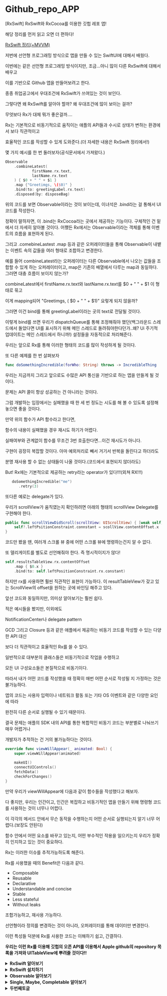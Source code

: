 # Github_repo_APP
[RxSwift] RxSwift와 RxCocoa를 이용한 깃헙 레포 앱!

해당 정리를 먼저 읽고 오면 더 편하다!

[RxSwift 정리(+MVVM)](https://www.notion.so/RxSwift-MVVM-53d3c5006bd74319b261f1ce3b7f5951?pvs=21) 

저번에 선언형 프로그래밍 방식으로 앱을 만들 수 있는 SwiftUI에 대해서 배웠다.

이번에는 같은 선언형 프로그래밍 방식이지만, 조금…아니 많이 다른 RxSwift에 대해서 배우고

이를 기반으로 Github 앱을 만들어보려고 한다.

종종 취업공고에서 우대조건에 RxSwift가 쓰여있는 것이 보인다.

그렇다면 왜 RxSwift를 알아야 할까? 왜 우대조건에 많이 보이는 걸까?

무엇보다 Rx가 대체 뭐가 좋은걸까….

Rx는 기본적으로 비동기적으로 움직이는 애플의 API들과 수시로 상태가 변하는 환경에서 보다 직관적이고 

효율적인 코드를 작성할 수 있게 도와준다.(더 자세한 내용은 RxSwift 정리에서!)

몇 가지 예시를 한 번 둘러보자(공식문서에서 가져왔다.)

```swift
Observable
	.combineLatest(
			firstName.rx.text,
			lastName.rx.text
	) { $0 + " " + $1 }
	.map {"Greetimgs, \($0)" }
	.bind(to: greetingLabel.rx.text)
	.disposed(by: disposeBag)
```

위의 코드를 보면 Observable이라는 것이 보이는데, 이녀석은 .bind라는 걸 통해서 UI 코드를 작성한다.

정확이 말하자면, 이 .bind는 RxCocoa라는 곳에서 제공하는 기능이다. 구체적인 건 밑에서 더 자세히 알아볼 것이다. 어쨌든 Rx에서는 Observable이라는 객체를 통해 이벤트의 흐름을 표현하게 된다.

그리고 .comebineLastest .map 등과 같은 오퍼레이터들을 통해 Observable이 내뱉는 이벤트 속의 값들을 여러 형태로 조합하고 변경한다.

예를 들어 combineLatest라는 오퍼레이터는 다른 Observable에서 나오는 값들을 조합할 수 있게 하는 오퍼레이터이고, map은 기존의 배열에서 다루는 map과 동일하다. 그러면 대충 흐름이 보이지 않는가?

combineLatest에서 firstName.rx.text와 lastName.rx.text를 $0 + " " + $1 이 형태로 묶고

이게 mapping되어 "Greetimgs, \( $0 + " " + $1)" 요렇게 되지 않을까?

그러면 이건 bind를 통해 greetingLabel이라는 곳의 text로 전달될 것이다.

이렇게 bind를 쓰면 우리가 dispatchQueue를 통해 조정해줘야 했던(백그라운드 스레드에서 돌았다면 UI를 표시하기 위해 메인 스레드로 돌려줘야한다던가..왜? Ui 주기적 업데이트는 메인 스레드에서 하니까!) 설정들을 자동적으로 처리해준다.

우리는 앞으로 Rx를 통해 이러한 형태의 코드를 많이 작성하게 될 것이다.

또 다른 예제를 한 번 살펴보자

```swift
func doSomethingIncredible(forWho: String) throws -> IncredibleThing 
```

우리는 지금까지 그리고 앞으로도 수많은 API 통신을 기반으로 하는 앱을 만들게 될 것이다.

문제는 API 콜이 항상 성공하는 건 아니라는 것이다.

그럼 개발하는 입장에서는 실패했을 때 한 세 번 정도는 시도를 해 볼 수 있도록 설정해놓으면 좋을 것이다.

만약 위의 함수가 API 함수라고 한다면,

함수의 내용이 실패했을 경우 재시도 하기가 어렵다.

실패여부와 관계없이 함수를 무조건 3번 호출한다면…이건 재시도가 아니다.

구현이 굉장히 복잡할 것이다. 아마 예외처리로 빼서 거기서 반복을 돌린다고 하더라도

분명 재사용 할 수 없는 상태들이 나올 것이다.(코드에서 표현되지 않더라도)

But!  Rx에는 기본적으로 제공하는 retry라는 operator가 있다!!!(외쳐 RX!!!)

```swift
   doSomethingIncredible("me")
      .retry(3)
```

또다른 예로는 delegate가 있다.

우리가 scrollView가 움직였는지 확인하려면 아래의 형태의 scrollView Delegate를 구현해야 한다.

```swift
public func scrollViewDidScroll(scrollView: UIScrollView) { [weak self]
	self?.leftPsitionConstraint.connstant = scollView.contentOffset.x
}
```

코드만 봤을 땐, 여러개 스크롤 뷰 중에 어떤 스크롤 뷰에 명령하는건지 알 수 없다.

또 델리게이트를 별도로 선언해줘야 한다. 즉 명시적이지가 않다!

```swift
self.resultsTableView.rx.contentOffset
	.map { $0.x }
	.bind(to: self.leftPositionConstraint.rx.constant)
```

하지만 rx를 사용하면 훨씬 직관적인 표현이 가능하다. 이 resultTableView가 갖고 있는 ScrollView의 offset을 원하는 곳에 바인딩 해주고 있다.

앞선 코드와 동일하지만, 의미상 알아보기는 훨씬 쉽다.

적은 예시들을 봤지만, 이외에도

NotificationCenter나 delegate pattern

GCD 그리고 Closure 등과 같은 애플에서 제공하는 비동기 코드를 작성할 수 있는 다양한 API 대신

보다 더 직관적이고 효율적인 Rx를 쓸 수 있다.

일반적으로 대부분의 클래스들은 비동기적으로 작업을 수행하고

모든 UI 구성요소들은 본질적으로 비동기이다.

따라서 내가 어떤 코드를 작성했을 때 정확히 매번 어떤 순서로 작성될 지 가정하는 것은 불가능하다.

앱의 코드는 사용자 입력이나 네트워크 활동 또는 기타 OS 이벤트와 같은 다양한 요인에 따라

완전히 다른 순서로 실행될 수 있기 때문이다.

결국 문제는 애플의 SDK 내의 API를 통한 복합적인 비동기 코드는 부분별로 나눠쓰기 매우 어렵거나

개발자가 추적하는 건 거의 불가능하다는 것이다.

```swift
override func viewWillAppear(_ animated: Bool) {
	super.viewWillAppear(animated)
		
	makeUI()
	connectUIControls()
	fetchData()
	checkForChanges()
}
```

만약 우리가 viewWillAppear에 다음과 같이 함수들을 작성했다고 해보자.

다 좋지만, 우리는 인간이고, 인간은 복잡하고 비동기적인 앱을 만들기 위해 명령형 코드를 사용하는 것이 너무나 어렵다.

이 각각의 메서드 안에서 무슨 동작을 수행하는지 어떤 순서로 실행되는지 알기 너무 어렵다.(보장도 안된다)

함수 안에서 어떤 요소를 바꾸고 있는지, 어떤 부수적인 작용을 일으키는지 우리가 정확히 인지하고 있는 것이 중요하다.

Rx는 이러한 이슈를 추적가능하도록 해준다.

Rx를 사용했을 때의 Benefit은 다음과 같다.

- Composable
- Reusable
- Declarative
- Understandable and concise
- Stable
- Less stateful
- Without leaks

조합가능하고, 재사용 가능하다.

선언형이라 정의를 변경하는 것이 아니라, 오퍼레이터를 통해 데이터만 변경한다.

이런 특성들 덕분에 Rx를 사용한 코드는 이해하기 쉽고, 간결하다.

**우리는 이런 Rx를 이용해 깃헙의 오픈 API를 이용해서 Apple github의 repository 목록을 가져와 UITableView에 뿌려줄 것이다!!**

<details>
  <summary><b>RxSwift 알아보기</b></summary>
  우리가 작성하는 코드의 대부분은 외부 응답과 관련된 것이다

예를 들면 IBAction이라든지, 키보드를 관찰하는 Notification이라든지

또 URLSession이 데이터로 응답할 때 실행할 클로저를 제공해야 한다.

이러한 다양한 시스템은 모든 코드를 불필요하고 복잡하게 만든다(각자 방식이 다르니까…)

모든 코드에서 일관되게 작동하는 반응이 있다면 더 좋지 않을까? → 이러한 질문에서 시작한 것이 바로 RxSwift이다.

RxSwift를 다루기 위해 가장 기본적으로 알아야 하는 개념으로 **Observable**이란 것이 있다.

단어 자체는 생소하게 느껴질 수도 있지만, Swift에서의 Sequence와 동일하다.

Sequence는 뭐였나? array 등 개개인의 element를 하나씩 순회할 수 있는 타입이 바로 Sequence 아닌가! 공식문서에서는 Observable을 다음과 같이 표현한다.

“Every Observable instance is just a sequence”

이 밖에서 RxSwift를 이해하기 위해 알아야 할 구성요소가 있다.

- Observable
- Operator : 다양한 형태로 값을 걸러내거나, 변환하거나, 합치는 연산자들
- Scheduler : 우리가 직접 생성하고 커스텀 할 일은 거의 X, Rx에서의 DispatchQueue

하나씩 간략하게 살펴보자.

### **Observable**

```swift
Observable<T>
```

Observable 클래스는 Rx 코드의 기반이 된다.

General 형태로 표현한 T 형태의 데이터 스냅샷을 전달할 수 있는 일련의 이벤트를 비동기적으로 생성하는 기능을 한다. → 다른 클래스에서 만든 값을 시간에 따라 읽을 수 있다!

하나 이상의 observers(관찰자)가 실시간으로 어떤 이벤트에 반응하게 된다. 

아래의 세 가지 유형의 이벤트만 방출한다.

```swift
enum Event<Element> {
	case next(Element)                 //sequence의 다음 element를 전달한다.
	case error(Swift.Error)            //sequence의 진행이 error와 함께 failed
	case completed                     //sequence가 성공적으로 terminated
}
```
![Untitled (Draft)-1 6](https://github.com/jinyongyun/Github_repo_APP/assets/102133961/ed2c72b0-922b-40e9-b953-ce932ba3e8f5)


그림으로 한 번 방금 알아본 개념을 확인해보자.

시간에 걸쳐서 발생하는 비동기 이벤트가 있다고 해보자.

이렇게 시간 축을 따라 우측으로 갈수록 일이 진행된 것을 의미하고

여기서 T는 Int라 Int 타입의 값을 하나씩 하나씩 이벤트로 내뱉는 Observable이 있는 것이다.

1,3,5,7,9라는 element들을 next 이벤트에 담아서 이 Observable은 내보내게 되는데

내보냈을 때, 이 Observable에 반드시 Observer 즉 관찰자들이 관찰을 하고 있어야 

이 element들을 수신할 수 있다.

하나 더 보자.
![Untitled (Draft)-2 4](https://github.com/jinyongyun/Github_repo_APP/assets/102133961/0355200e-6e4b-4cd7-8067-3e3b90a0b096)


이번에는 Data 타입이다. 이 Observable은 data 또는 다른 값을 방출한 다음에

성공적으로 또는 에러를 통해 종료되게 된다.

인터넷 상에서 파일을 한 번 다운로드 받는 코드를 상상해 보라!

시간에 흐름에 따라 다운로드를 시작할거고, 다운로드의 percentage가 올라갈거고

만약 네트워크 연결이 도중에 끊어진다면 다운로드가 정지하고, 에러를 표시할 것이다.

혹은 성공적으로 완료할 수도 있겠지…

이러한 흐름은 앞에서 설명한 Observable의 생명주기와 정확히 일치한다.

```swift
Network.download(file: "https://www...")
	.subscrube(onNext: { data in
    // 임시 파일에 데이터 추가
},
onError: { error in
     // 사용자에게 에러 표현
},
onCompleted: {
    // 다운로드 된 파일 사용
})
```

RxSwift 코드로 표현하면 위와 같이 표현할 수 있다.

Network.download로 표현된, 이 네트워크로 들어오는 데이터 값을 방출하는 어떠한 Observable 데이터 instance를 상상해보자. (여기서 Network.download로 표현됐지만, 앞에 그림에서 본 Data 타입ㅇ다) subscribe이라는 메서드를 통해 수신을 하게 되면 관찰자가 이 Observable을 보게 된다.

이렇게 하면 onNext라는 이벤트를 통해 데이터를 하나씩 받게 된다.

또는 onError가 발생했다면 에러가 나타났음을 사용자에게 표현할 수도 있다.

최종적으로 onCompleted 이벤트가 발생하면 이 클로저를 통해 completeEvent를 받을 수 있을거고

이를 통해 새로운 viewController를 푸시해서 다운로드 받은 파일의 내용을 표시한다든지 할 수 있을 것이다.

지금처럼 자연적으로 또는 강제적으로 종료되는 파일 다운로드같은 활동과 달리 

단순하게 무한한 Sequence가 있을 수 있다.

보통 UI 이벤트는 무한하게 관찰 가능한 Sequence인데

예를 들어 기기의 괄호, 세로 모드에 따라 반응해야하는 코드를 살펴보자.

UIDevice orientation didchange 옵저버를 추가할거다.

```swift
UIDevice.rx.orientation
	.subscribe(onNext: { current in
         switch current {
         case .landscape:
             //가로모드 배치
         case .portrait:
               //세로모드 배치
        {
     })
```

방향 전환을 할 수 있는 쿼리 메서드를 제공해야한다.

그래서 UIDevice의 현재 방향값을 확인한 뒤,

이 값에 따라 화면이 표시될 수 있도록 해야한다.

방향 전환이 가능한 디바이스가 존재하는한 이런 연속적인 방향전환은 무한히 관찰할 수 있다.

따라서 항상 최초값을 가져야 하고, 사용자가 디바이스를 절대 회전하지 않는다고 해서

이벤트가 종료됐다고 보긴 어렵다. 단지 이벤트가 발생한 적이 없을 뿐이다.

이걸 RxSwift 코드로 표현하면 위의 코드와 같다.  

orientation 즉 방향을 알 수 있고

이 방향을 받아 앱의 UI에 업데이트 할 수 있을 것이다.

### Operator

Observable 클래스에는 보다 복잡한 논리를 구현하기 위해서 함께 구성되는 많은 메서드가 포함되어 있다. 이러한 메서드는 각자가 아주 독립적이고, 여러 메서드가 조합이 되어 하나의 구문을 구성할 수 있다.

우리는 이것을 Operator 즉 연산자라고 한다.

이러한 Operator들은 주로 비동기 입력을 받아 출력만 생성하기 때문에 퍼즐 조각처럼

자기들끼리 조합하고 결합할 수 있다.

위에서 보았던 방향 전환에 대한 예제에 Rx 연산자인 filter와 map을 적용시킨 코드이다.

```swift
UIDevice.rx.orientation
	.filter { value in
			return value != .landscape
	}
	.map { _ in
		return "세로로만 볼겁니다!"
  }
  .subscribe(onNext: { string in
       showAlert(text: string)
  })
```

제일 첫번째 줄에 있는 UIDevice.rx.orientation이 orientation 타입을 갖는 하나의 observable이다.

이 하나의 observable을 filter map과 같은 연산자들이 각각의 결과값을 조합하고 변형한 다음에 내뱉고

있다.

먼저 filter는 landscape 즉 가로 모드가 아닌 값만을 내놓고 있다.

즉 디바이스가 가로 모드라면 아래의 코드는 실행되지 않을 것이다.

만약 세로 값이 들어오면 map으로 가서 스트링 출력으로 변환할 것이다.

마지막으로 subscribe를 통해 결과로 onNext를 구현하게 된다.

string을 전달받고, 전달받은 string을 Alert화면에 보여주는 가상의 메서드를 호출하게 되는데

연산자들은 언제나 입력된 데이터를 통해 결과값을 출력하기 때문에

단일 연산자보다 조합을 했을 때 훨씬 다양하게 표현할 수 있다.

### Scheduler

스케쥴러는 dispatchQueue와 동일한 것이라고 말했다.

다만 훨씬 강력하고 쓰기 쉬울 뿐이다.

RxSwift에는 여러가지 Scheduler가 이미 정의되어 있고

대부분의 상황에서 사용가능하기 때문에 우리 개발자가 자신만의 스케줄러를 생성할 일은 거의 없다.

보통 데이터를 관찰하고, 데이터에 따라 UI를 업데이트 하는 일이 사실상 대부분의 일이기 때문에

그렇게 깊게 다룰 이유가 없다.

기존까지 GCD를 통해서 일련의 코드를 작성했다면

Scheduler를 통한 RxSwift는 다음 그림과 같이 이루어진다.
![Untitled (Draft)-3 4](https://github.com/jinyongyun/Github_repo_APP/assets/102133961/eabec675-5bdf-4eb0-afe4-d08855d7b7d4)

</details>

<details>
  <summary><b>RxSwift 설치하기</b></summary>
  ```swift
pod 'RxSwift', '6.0.2'
```
  RxSwift는 그동안 우리가 외부 라이브러리를 설치한 방식 그대로 설치할 수 있다.

더 자세한 내용은 위의 RxSwift 공식 라이브러리(깃허브)로 가면 볼 수 있다.

이번에는 오랜만에 Cocoapods을 이용해서 설치해보자.

```swift
# Podfile
use_frameworks!

target 'YOUR_TARGET_NAME' do
    pod 'RxSwift', '6.6.0'
    pod 'RxCocoa', '6.6.0'
end
```

먼저 GitHubRepository라는 xcode 프로젝트를 만들어줬다.

일단 UI는 storyboard로 설정해줬다.

과정은 기억하는가 모르겠다.

<img width="746" alt="스크린샷 2024-01-28 오후 7 59 54" src="https://github.com/jinyongyun/Github_repo_APP/assets/102133961/f9c0c436-3932-4643-a438-cabbf7d06a29">

pod init 한 다음, 저 위에 저녀석 넣어주고, 다시 pod install 해주면 끝!

빌드가 제대로 됐다면 오류가 나지 않을 것이다.

</details>

<details>
  <summary><b>Observable 알아보기</b></summary>
  - Rx의 심장
  - Observable = Observable Sequence = Sequence
  - 비동기적(asynchronous)
  - Observable들은 일정 기간 동안 계속해서 이벤트를 생성 (emit : 방출)
  - marble diagram: 시간의 흐름에 따라서 값을 표시하는 방식 - 을 통해 잘 파악할 수 있다!
  
  각 오퍼레이터의 시간에 따른 marble diagram을 [RxMarbles](https://rxmarbles.com/) 사이트에서 볼 수 있다.

  위에서 잠깐 살펴보았던, Observable의 라이프 사이클의 종료 방식은 다음과 같이 두 가지로 나뉘어진다.

  ![Untitled (Draft)-2 4](https://github.com/jinyongyun/Github_repo_APP/assets/102133961/92fedca3-4e2d-4461-ba5f-9d501ff76379)

  - Observable은 어떤 구성요소를 갖는 next 이벤트를 계속해서 방출할 수 있다.
  - Observable은 error 이벤트를 방출하여 완전 종료될 수 있다.
  - Observble은 complete 이벤트를 방출하여 완전 종료 될 수 있다.

  이제 RxSwift의 소스 코드 예제를 살펴보면서 이벤트에 대해 파헤쳐보자.

```swift
//Represents a sequence event.
//Sequence grammar:
// **next\* (error | completed)**
@frozen public enum Event<Element> {
      //Next element is produced.
    case next(Element)

      // Sequence terminated with an error
    case error(Swift.error)

      //Sequence completed successfully
    case completed
}
```

이벤트들은 enum 클래스로 표현되고 있는데,

next 이벤트는 어떤 element 인스턴스를 갖고 있는 것을 알 수 있다. (엄밀히 말하자면 연관값이지…)

error 이벤트는 연관값으로 Swift.Error 타입을 받고

completed 이벤트는 단순하게 이벤트를 종료시키기만 한다.

코드만 살펴보는 것보단 직접 한 번 만들어보자.

RxSwiftPractice 프로젝트를 만들어 Rx의 Observable을 직접 만들어보며 작동시켜보자.

pod init으로 pod 파일을 만들고, 안에 RxCocoa와 RxSwift를 넣고 install 해준다.

이제 워크스페이스 파일을 열고, viewController에서 RxSwift를 사용해보는 것이 아닌

그저 연습 용도로 Observable이 어떻게 생성되고 어떤 형태로 이벤트를 내뱉는지 확인만 해볼 것이다.

새 파일을 생성하는데, 빈 플레이그라운드 파일을 선택한다.

일단 Foundation과 RxSwift 라이브러리만 import 해줬다.

이제 여기서 Observable을 직접 만들어 볼 것이다.

Observable을 만드는 방식에는 여러가지가 있다.

여러가지 연산자를 통해서 만들 수가 있는데 아래의 코드에 네가지 방식을 적어두었다.


```swift
import Foundation
import RxSwift

/*onNext를 통해 어떤 형태의 이벤트를 방출할지 선택
just 오퍼레이터는 이름에서 알 수 있듯이 단지 하나의 element만 방출
하나의 요소만 포함하는 Observable Sequence 생성*/
print("-----just-----")
Observable<Int>.just(1)

/*
 Of는 다양한 이벤트를 넣을 수 있도록 해주는 오퍼레이터
 */
print("-----Of1-----")
Observable<Int>.of(1, 2, 3, 4, 5)

/*
 이렇게 넣으면 타입 추론도 가능
 just연산자와 사실상 동일 -> 하나의 배열만을 방출해서
 각각 배출하려면 위에처럼 하나씩 넣야하거나, From을 사용해야함
 */
print("-----Of2-----")
Observable.of([1, 2, 3, 4, 5])

/*
 배열만 받는 입맛이 까다로운 녀석
 이렇게 하면 배열을 받아서 각각의 eleement들을 하나씩 방출
 */
print("-----From-----")
Observable.from([1,2,3,4,5])

/*
 단순하게 위에처럼 Observable을 만들기만 하고 실제로 이벤트가 방출되는지는 어떻게 알 수 있을까?
 Observable은 단순한 Sequence 정의일 뿐이다.
 Observable은 구독(subscriber)되기 전에는 아무 이벤트도 내보내지 않는다.
 */
```

그렇다면 subscribe(구독)은 어떻게 하면 될까?

```swift
import Foundation
import RxSwift

/*onNext를 통해 어떤 형태의 이벤트를 방출할지 선택
just 오퍼레이터는 이름에서 알 수 있듯이 단지 하나의 element만 방출
하나의 요소만 포함하는 Observable Sequence 생성*/
print("-----just-----")
Observable<Int>.just(1)
    .subscribe(onNext: {
        print($0)
    })

/*
 Of는 다양한 이벤트를 넣을 수 있도록 해주는 오퍼레이터
 */
print("-----Of1-----")
Observable<Int>.of(1, 2, 3, 4, 5)
    .subscribe(onNext: {
        print($0)
    })

/*
 이렇게 넣으면 타입 추론도 가능
 just연산자와 사실상 동일 -> 하나의 배열만을 방출해서
 각각 배출하려면 위에처럼 하나씩 넣야하거나, From을 사용해야함
 */
print("-----Of2-----")
Observable.of([1, 2, 3, 4, 5])
    .subscribe(onNext: {
        print($0)
    })

/*
 배열만 받는 입맛이 까다로운 녀석
 이렇게 하면 배열을 받아서 각각의 eleement들을 하나씩 방출
 */
print("-----From-----")
Observable.from([1,2,3,4,5])
    .subscribe(onNext: {
        print($0)
    })

/*
 단순하게 위에처럼 Observable을 만들기만 하고 실제로 이벤트가 방출되는지는 어떻게 알 수 있을까?
 Observable은 단순한 Sequence 정의일 뿐이다.
 Observable은 구독(subscriber)되기 전에는 아무 이벤트도 내보내지 않는다.
 */
```
<img width="277" alt="스크린샷 2024-01-29 오후 1 39 22" src="https://github.com/jinyongyun/Github_repo_APP/assets/102133961/db4666c0-696e-4217-9a15-b3273819914b">



위의 코드를 실제로 실행시킨 결과이다.

Of에서 쉼표로 하나씩 element를 넣어주면

Of1에서처럼 하나씩 이벤트를 발생시키고

Of2처럼 배열을 통으로 넣어주면 배열 하나가 툭하고 통으로 나온다.

이런 형태로 우리는 Observable 시퀀스를 만들고 사용할 수 있다.

이제 Subscribe에 대해 좀 더 자세히 확인해보자.

```swift
/*
 onNext 안쓰고 그냥 subscribe 하면
 next() 이벤트 안에서 element가 표시되고
 이벤트 종료 후에는 completed 이벤트가 발생한다.
 ===================
 -----subscribe1-----
 next(1)
 next(2)
 next(3)
 completed
 */
print("-----subscribe1-----")
Observable.of(1,2,3)
    .subscribe {
        print($0)
    }

/*
 만약 if let 바인딩으로 방출하면?
 옵셔널 해제하듯이 element만 방출
 ==================
 -----subscribe1-----
 1
 2
 3
 */
print("-----subscribe1-----")
Observable.of(1,2,3)
    .subscribe {
        if let element = $0.element {
            print(element)
        }
    }
```

이 밖에도 Observable을 만들 수 있는 또 다른 연산자가 있다.

- empty()

```swift
/*
 요소가 하나도 없는 Observable 만들때
 아무런 이벤트 방출하지 않는다.
 */
print("-------empty-------")
Observable.empty()
    .subscribe {
        print($0)
    }

/*
Void를 타입으로 붙여주면, completed 이벤트가 마지막에 발생
 */
print("-------empty-------")
Observable<Void>.empty()
    .subscribe {
        print($0)
    }

/*
Void를 타입으로 붙여주는 것은 다음과 같다.
Void가 없을 때는 타입추론조차 불가능하기 때문에 아무 것도 안나온다.
 타입을 명시적으로 하면, 그제서야 completed가 나오는 것!
 empty()의 용도로는 두가지가 있다.
 1. 즉시 종료할 수 있는 Observable을 리턴하고 싶을 때
 2. 의도적으로 0개의 값을 가진 Observable을 리턴하고 싶을 때
 */
print("-------empty-------")
Observable<Void>.empty()
    .subscribe(onNext: {
        
    },
    onCompleted: {
       print("Completed")
    })
```

- **never()**

```swift
/*
 never 오퍼레이터
 completed 이벤트조차 표현되지 않는다.
 여기서 <Void>를 붙여도 마찬가지!
 확실히 작동은 하나, 아무것도 내뱉지 않는 것이 never 연산자
 */
print("-------never-------")
Observable.never()
    .subscribe(
        onNext: {
            print($0)
        },
        onCompleted: {
            print("Completed")
        }
    )
```

- **range()**

```swift
/*
 range 오페리이터
 범위에 있는 배열을 start부터 count 크기의 값을 갖도록 만들어준다.
=================
 -------range-------
 2*1=2
 2*2=4
 2*3=6
 2*4=8
 2*5=10
 2*6=12
 2*7=14
 2*8=16
 2*9=18
 */
print("-------range-------")
Observable.range(start: 1, count: 9)
    .subscribe(onNext: {
        print("2*\($0)=\(2*$0)")
    })
```

- **dispose의 개념**

다시 한 번 말하자면, Observable은 subscribe하지 않으면 아무런 역할도 하지 않는다고 했다.

subscribe가 이벤트를 방출할 수 있도록 하는 방아쇠 역할을 하는 것이다. 따라서 반대로 생각해보면

방아쇠를 당겨서 방출당했던 Observable의 구독을 취소할 수 있지 않을까?

구독을 취소함으로써 Observable을 최종적으로 종료시킬 수 있다. 이 개념을 dispose라고 한다.

```swift
/*
 diseposeBag은 각각의 구독에 대해
 하나씩 dispose로 관리하는 것은 비효율적이라고 여겨
 disposable 타입 배열을 갖고 있는 DisposeBag 인스턴스를 이용해
 (disposable은 disposeBag이 할당해제 하려고 할 때마다 이 dispose()를 호출하게 된다.)
 subscribe로부터 방출된 리턴값을 즉시 disposeBag에 추가하는 것이다.
 이렇게 하면 disposeBag은 이녀석을 잘 갖고 있다가 자신이 할당해제 할 때
 모든 구독에 대해 dispose를 날리는 것이다!
 
 만약 수동적으로 dispose 하는 걸 빼먹으면 메모리 누수가 일어난다.
 Observable이 끝나지 않기 때문
 */

let disposeBag = DisposeBag()

print("-------disposeBag-------")
Observable.of(1,2,3)
    .subscribe {
        print($0)
    }
    .disposed(by: disposeBag)
```

- **create()**

```swift
/*
 create는 escaping 클로저이다.
 이 클로저에는 AnyObserver<_>라는 escaping이 있어서
 이 AnyObserver를 받고, Disposable을 리런하는 형태의 클로저이다.
 AnyObserver는 그냥 제네릭 타입이고, Observable 사퀀스에 값을 쉽게 추가할 수 있게 하는 녀석이다.
 이렇게 추가된 element는 subscribe를 했을 때 방출될 것이다.
 
 코드를 살펴보면 onNext이벤트를 옵저버에 추가했다.
 당연히 중간에 onCompleted 이벤트가 발생해서 2는 방출되지 않을 것이다.
 */

let disposeBag = DisposeBag()

print("-------disposeBag-------")
Observable.create { observer -> Disposable in
    observer.onNext(1) // 이건 observer.on(.next(1)) 과 똑같다.
    observer.onCompleted()
    observer.onNext(2)
    return Disposables.create()
}
.subscribe {
    print($0)
}
.disposed(by: disposeBag)
```

- **deferred()**
```swift
/*
 Observable을 감싸는 Observable
 안에 있는 Observable의 element를 하나씩 내뱉음
 도대체 이건 어떨 때 쓰는 걸까?
 다음 예제에서 확인하자.
 */

let disposeBag = DisposeBag()
print("-----deferred-----")
Observable.deferred {
    Observable.of(1, 2, 3)
}
.subscribe {
    print(1)
}
.disposed(by: disposeBag)

/*
 뒤집기의 상태에 따라 서로 다른 Observable을 내보냄
 ==============
 -----deferred2-----
 ☝️
 👎
 ☝️
 👎
 */
print("-----deferred2-----")
var 뒤집기: Bool = false

let factory: Observable<String> = Observable.deferred {
    뒤집기 = !뒤집기
    if 뒤집기 {
        return Observable.of("☝️")
    } else {
        return Observable.of("👎")
    }
}

for _ in 0...3 {
    factory.subscribe(onNext: {
        print($0)
    })
    .disposed(by: disposeBag)
}
```
</details>

<details>
  <summary><b>Single, Maybe, Completable 알아보기</b></summary>
  <!-- 내용 -->
</details>

<details>
  <summary><b>두번째토글</b></summary>
  <!-- 내용 -->
</details>
